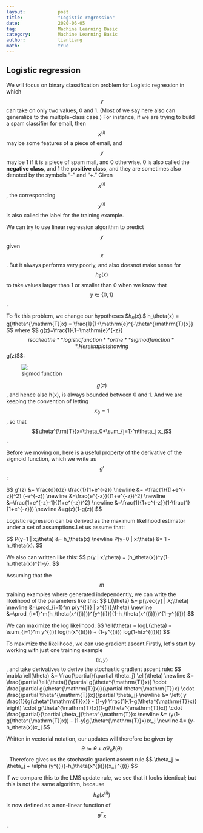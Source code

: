 ```yaml
---
layout:            post
title:             "Logistic regression"
date:              2020-06-05
tag:               Machine Learning Basic
category:          Machine Learning Basic
author:            tianliang
math:              true
---
```

## Logistic regression
We will focus on binary classification problem for Logistic regression in which $$y$$ can take on only two values, 0 and 1. (Most of we say here also can generalize to the multiple-class case.) For instance, if we are trying to build a spam classifier for email, then $$x^{(i)}$$ may be some features of a piece of email, and $$y$$ may be 1 if it is a piece of spam mail, and 0 otherwise. 0 is also called the **negative class**, and 1 the **positive class**, and they are sometimes also denoted by the symbols “-” and “+.” Given $$x^{(i)}$$, the corresponding $$y^{(i)}$$ is also called the label for the training example.

We can try to use linear regression algorithm to predict $$y$$ given $$x$$. But it always performs very poorly, and also doesnot make sense for $$h_\theta(x)$$ to take values larger than 1 or smaller than 0 when we know that $$y\in\{0,1\}$$.

To fix this problem, we change our hypotheses $$h_\theta(x).
\$$
h_\theta(x) = g(\theta^{\mathrm{T}}x) = \frac{1}{1+\mathrm{e}^{-\theta^{\mathrm{T}}x}}
$$
where
\$$
g(z)=\frac{1}{1+\mathrm{e}^{-z}}
$$
is called the **logistic function** or the **sigmod function**. Here is a plot showing $$g(z)$$:

<figure>
<img src="{{ "/images/Sigmoid_function_01.png" | absolute_url }}" />
<figcaption>sigmod function</figcaption>
</figure>

$$g(z)$$, and hence also h(x), is always bounded between 0 and 1. And we are keeping the convention of letting $$x_0=1$$, so that $$\theta^{\rm{T}}x=\theta_0+\sum_{j=1}^n\theta_j x_j$$.

Before we moving on, here is a useful property of the derivative of the sigmoid function, which we write as $$g'$$:

\$$
g'(z) &= \frac{d}{dz} \frac{1}{1+e^{-z}} \newline
&= -\frac{1}{(1+e^{-z})^2} (-e^{-z}) \newline
&=\frac{e^{-z}}{(1+e^{-z})^2} \newline
&=\frac{1+e^{-z}-1}{(1+e^{-z})^2} \newline
&=\frac{1}{1+e^{-z}}(1-\frac{1}{1+e^{-z}}) \newline
&=g(z)(1-g(z))
$$

Logistic regression can be derived as the maximum likelihood estimator under a set of assumptions.Let us assume that:

\$$
P(y=1 | x;\theta) &= h_\theta(x) \newline
P(y=0 | x:\theta) &= 1 - h_\theta(x).
$$

We also can written like this:
\$$
p(y | x;\theta) = (h_\theta(x))^y(1-h_\theta(x))^{1-y}.
$$

Assuming that the $$m$$ training examples where generated independently, we can write the likelihood of the parameters like this:
\$$
L(\theta) &= p(\vec{y} | X;\theta) \newline
&=\prod_{i=1}^m p(y^{(i)} | x^{(i)};\theta) \newline
&=\prod_{i=1}^m(h_\theta(x^{(i)}))^{y^{(i)}}(1-h_\theta(x^{(i)}))^{1-y^{(i)}}
$$

We can maximize the log likelihood:
\$$
\ell(\theta) = logL(\theta) = \sum_{i=1}^m y^{(i)} log(h(x^{(i)})) + (1-y^{(i)}) log(1-h(x^{(i)}))
$$

To maximize the likelihood, we can use gradient ascent.Firstly, let's start by working with just one training example $$(x,y)$$, and take derivatives to derive the stochastic gradient ascent rule:
\$$
\nabla \ell(\theta) &= \frac{\partial}{\partial \theta_j} \ell(\theta) \newline
&= \frac{\partial \ell(\theta)}{\partial g(\theta^{\mathrm{T}}x)} \cdot \frac{\partial g(\theta^{\mathrm{T}}x)}{\partial \theta^{\mathrm{T}}x} \cdot \frac{\partial \theta^{\mathrm{T}}x}{\partial \theta_j} \newline
&= \left( y \frac{1}{g(\theta^{\mathrm{T}}x)} - (1-y) \frac{1}{1-g(\theta^{\mathrm{T}}x)} \right) \cdot g(\theta^{\mathrm{T}}x)(1-g(\theta^{\mathrm{T}}x)) \cdot \frac{\partial}{\partial \theta_j}\theta^{\mathrm{T}}x \newline 
&= (y(1-g(\theta^{\mathrm{T}}x)) - (1-y)g(\theta^{\mathrm{T}}x))x_j \newline 
&= (y-h_\theta(x))x_j
$$

Written in vectorial notation, our updates will therefore be given by $$\theta := \theta + \alpha \nabla_\theta \ell(\theta) $$. Therefore gives us the stochastic gradient ascent rule
\$$
\theta_j := \theta_j + \alpha (y^{(i)}-h_\theta(x^{(i)}))x_j ^{(i)}
$$

If we compare this to the LMS update rule, we see that it looks identical; but this is not the same algorithm, because $$h_\theta(x^{(i)})$$ is now defined as a non-linear function of $$\theta^{\mathrm{T}}x$$. 
